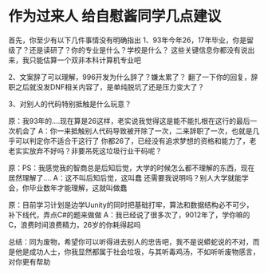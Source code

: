 # 作为过来人 给自慰酱同学几点建议

首先，你至少有以下几件事情没有明确指出
1、93年今年26，17年毕业，你是留级了？还是读研了？你的专业是什么？学校是什么？
这些关键信息你都没有说出来，我只能估算一个双非本科计算机专业吧

2、文案辞了可以理解，996开发为什么辞了？嫌太累了？
翻了一下你的回复，辞职之后就没发DNF相关内容了，是单纯脱坑了还是压力变大了？

3、对别人的代码特别抵触是什么玩意？


原：我93年的....现在算是26这样，老实说我觉得这是能不能扎根在这行的最后一次机会了
A：你一来抵触别人代码导致被开除了一次，二来辞职了一次，也就是几乎可以判定你不适合干这行了
你都26了，已经没有追求梦想的资格和能力了，老老实实放弃不好吗？非要吊死这垃圾行业干码呢？

原：PS：我感觉我的智商总是后知后觉，大学的时候怎么都不理解的东西，现在居然理解了....
A：这不叫后知后觉，这叫蠢
还需要我说明吗？别人大学就能学会，你毕业数年才能理解，这就叫做蠢

原：目前学习计划是边学Uunity的同时把基础打牢，算法和数据结构必不可少，补下线代，弄点C#的题来做做
A：我已经说了很多次了，9012年了，学你嘛的C，浪费时间浪费精力，26岁的你耗得起吗

总结：同为废物，希望你可以听得进去别人的忠告吧，我不是说蟒蛇说的不对，而是他是成功人士，你我显然都属于社会垃圾，与其听毒鸡汤，不如听听废物感言，对你更有帮助
